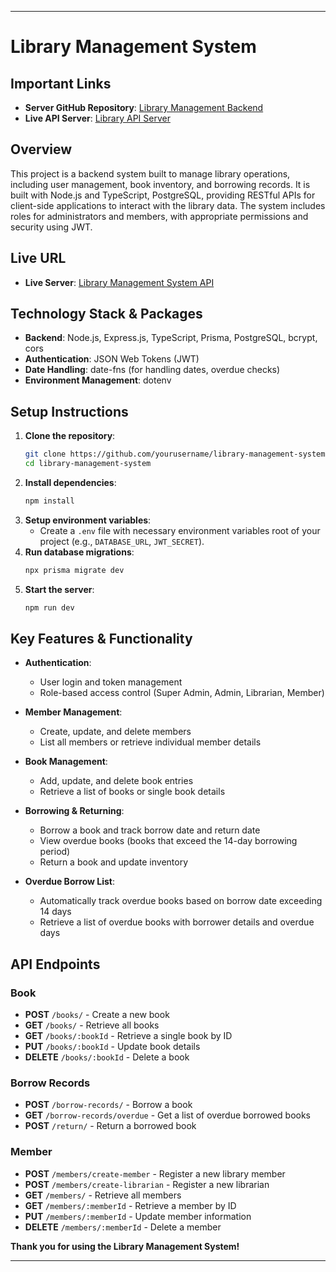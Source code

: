  
---

# Library Management System

## Important Links
- **Server GitHub Repository**: [Library Management Backend](https://github.com/yourusername/library-management-system)
- **Live API Server**: [Library API Server](https://your-live-url.com)

## Overview
This project is a backend system built to manage library operations, including user management, book inventory, and borrowing records. It is built with Node.js and TypeScript, PostgreSQL, providing RESTful APIs for client-side applications to interact with the library data. The system includes roles for administrators and members, with appropriate permissions and security using JWT.

## Live URL
- **Live Server**: [Library Management System API](https://my-api.com)

## Technology Stack & Packages
- **Backend**: Node.js, Express.js, TypeScript, Prisma, PostgreSQL, bcrypt, cors
- **Authentication**: JSON Web Tokens (JWT)
- **Date Handling**: date-fns (for handling dates, overdue checks)
- **Environment Management**: dotenv
 

## Setup Instructions
1. **Clone the repository**:
   ```bash
   git clone https://github.com/yourusername/library-management-system.git
   cd library-management-system
   ```
2. **Install dependencies**:
   ```bash
   npm install
   ```
3. **Setup environment variables**:
   - Create a `.env` file with necessary environment variables  root of your project (e.g., `DATABASE_URL`, `JWT_SECRET`).
4. **Run database migrations**:
   ```bash
   npx prisma migrate dev
   ```
5. **Start the server**:
   ```bash
   npm run dev
   ```

## Key Features & Functionality
- **Authentication**:
  - User login and token management
  - Role-based access control (Super Admin, Admin, Librarian, Member)

- **Member Management**:
  - Create, update, and delete members
  - List all members or retrieve individual member details

- **Book Management**:
  - Add, update, and delete book entries
  - Retrieve a list of books or single book details

- **Borrowing & Returning**:
  - Borrow a book and track borrow date and return date
  - View overdue books (books that exceed the 14-day borrowing period)
  - Return a book and update inventory

- **Overdue Borrow List**:
  - Automatically track overdue books based on borrow date exceeding 14 days
  - Retrieve a list of overdue books with borrower details and overdue days

## API Endpoints

### Book
- **POST** `/books/` - Create a new book
- **GET** `/books/` - Retrieve all books
- **GET** `/books/:bookId` - Retrieve a single book by ID
- **PUT** `/books/:bookId` - Update book details
- **DELETE** `/books/:bookId` - Delete a book

### Borrow Records
- **POST** `/borrow-records/` - Borrow a book
- **GET** `/borrow-records/overdue` - Get a list of overdue borrowed books
- **POST** `/return/` - Return a borrowed book

### Member
- **POST** `/members/create-member` - Register a new library member
- **POST** `/members/create-librarian` - Register a new librarian
- **GET** `/members/` - Retrieve all members
- **GET** `/members/:memberId` - Retrieve a member by ID
- **PUT** `/members/:memberId` - Update member information
- **DELETE** `/members/:memberId` - Delete a member

**Thank you for using the Library Management System!**

--- 
 
